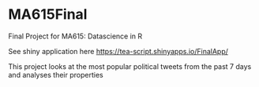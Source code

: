 # MA615Final
Final Project for MA615: Datascience in R

See shiny application here https://tea-script.shinyapps.io/FinalApp/

This project looks at the most popular political tweets from the past 7 days and analyses their properties
